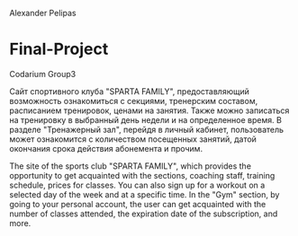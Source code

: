 Alexander Pelipas
# Final-Project
Codarium Group3


Сайт спортивного клуба "SPARTA FAMILY", предоставляющий возможность ознакомиться с секциями, тренерским составом, расписанием тренировок, ценами на занятия. 
Также можно записаться на тренировку в выбранный день недели и на определенное время. 
В разделе "Тренажерный зал", перейдя в личный кабинет, пользователь может ознакомится с количеством посещенных занятий, датой окончания срока действия абонемента и прочим.


The site of the sports club "SPARTA FAMILY", which provides the opportunity to get acquainted with the sections, coaching staff, training schedule, prices for classes. 
You can also sign up for a workout on a selected day of the week and at a specific time. 
In the "Gym" section, by going to your personal account, the user can get acquainted with the number of classes attended, the expiration date of the subscription, and more.

